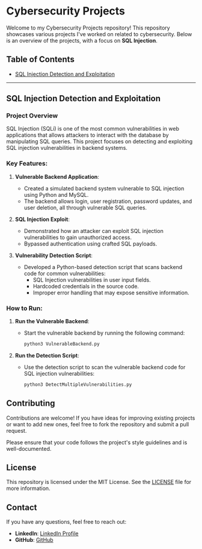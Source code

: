 # Cybersecurity Projects

Welcome to my Cybersecurity Projects repository! This repository showcases various projects I've worked on related to cybersecurity. Below is an overview of the projects, with a focus on **SQL Injection**.

## Table of Contents
- [SQL Injection Detection and Exploitation](#sql-injection-detection-and-exploitation)

---

## SQL Injection Detection and Exploitation

### Project Overview
SQL Injection (SQLi) is one of the most common vulnerabilities in web applications that allows attackers to interact with the database by manipulating SQL queries. This project focuses on detecting and exploiting SQL injection vulnerabilities in backend systems.

### Key Features:
1. **Vulnerable Backend Application**:
   - Created a simulated backend system vulnerable to SQL injection using Python and MySQL.
   - The backend allows login, user registration, password updates, and user deletion, all through vulnerable SQL queries.
   
2. **SQL Injection Exploit**:
   - Demonstrated how an attacker can exploit SQL injection vulnerabilities to gain unauthorized access.
   - Bypassed authentication using crafted SQL payloads.

3. **Vulnerability Detection Script**:
   - Developed a Python-based detection script that scans backend code for common vulnerabilities:
     - SQL Injection vulnerabilities in user input fields.
     - Hardcoded credentials in the source code.
     - Improper error handling that may expose sensitive information.

### How to Run:

1. **Run the Vulnerable Backend**:
   - Start the vulnerable backend by running the following command:
     ```bash
     python3 VulnerableBackend.py
     ```

2. **Run the Detection Script**:
   - Use the detection script to scan the vulnerable backend code for SQL injection vulnerabilities:
     ```bash
     python3 DetectMultipleVulnerabilities.py
     ```
## Contributing
Contributions are welcome! If you have ideas for improving existing projects or want to add new ones, feel free to fork the repository and submit a pull request.

Please ensure that your code follows the project's style guidelines and is well-documented.

## License
This repository is licensed under the MIT License. See the [LICENSE](LICENSE) file for more information.

## Contact
If you have any questions, feel free to reach out:
- **LinkedIn**: [LinkedIn Profile](https://www.linkedin.com/in/sitha-ram-pavan-meda-894a18294/)
- **GitHub**: [GitHub](https://github.com/MSRpavan)

